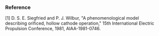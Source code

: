 ### Reference
[1] D. S. E. Siegfried and P. J. Wilbur, "A phenomenological model describing orificed, hollow cathode operation," 15th International Electric Propulsion Conference, 1981, AIAA-1981-0746.
